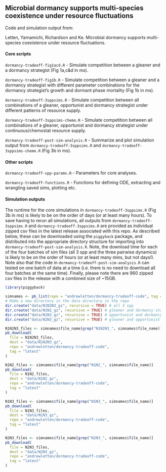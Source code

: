 
<!-- README.md is generated from README.Rmd. Please edit that file -->

## Microbial dormancy supports multi-species coexistence under resource fluctuations

Code and simulation output from:

Letten, Yamamichi, Richardson and Ke. Microbial dormancy supports
multi-species coexistence under resource fluctuations.

#### Core scripts

`dormancy-tradeoff-fig1acd.R` - Simulate competition between a gleaner
and a dormancy strategist (Fig 1a,c&d in ms).

`dormancy-tradeoff-fig1b.R` - Simulate competition between a gleaner and
a dormancy strategist with different parameter combinations for the
dormancy strategist’s growth and dormant phase mortality (Fig 1b in ms).

`dormancy-tradeoff-3sppsims.R` - Simulate competition between all
combinations of a gleaner, opportunist and dormancy strategist under
different patterns of resource supply.

`dormancy-tradeoff-3sppsims-chemo.R` - Simulate competition between all
combinations of a gleaner, opportunist and dormancy strategist under
continuous/chemostat resource supply.

`dormancy-tradeoff-post-sim-analysis.R` - Summarize and plot simulation
output from `dormancy-tradeoff-3sppsims.R` and
`dormancy-tradeoff-3sppsims-chemo.R` (Fig 3b in ms).

#### Other scripts

`dormancy-tradeoff-spp-params.R` - Parameters for core analyses.

`dormancy-tradeoff-functions.R` - Functions for defining ODE, extracting
and wrangling saved sims, plotting etc.

#### Simulation outputs

The runtime for the core simulations in `dormancy-tradeoff-3sppsims.R`
(Fig 3b in ms) is likely to be on the order of days (or at least many
hours). To save having to rerun all simulations, all outputs from
`dormancy-tradeoff-3sppsims.R` and `dormancy-tradeoff-3sppsims.R` are
provided as individual zipped csv files in the latest release associated
with this repo. As described below, these can be downloaded using the
`piggyback` package, and distributed into the appropriate directory
structure for importing into `dormancy-tradeoff-post-sim-analysis.R`.
Note, the download time for each of the four batches of sim files (all 3
spp and the three pairwise dynamics) is likely to be on the order of
hours (or at least many mins, but not days!). Note also that the code in
`dormancy-tradeoff-post-sim-analysis.R` can tested on one batch of data
at a time (i.e. there is no need to download all four batches at the
same time). Finally, please note there are 960 zipped csv files in the
release with a combined size of ~15GB.

``` r
library(piggyback)

simnames <- pb_list(repo = "andrewletten/dormancy-tradeoff-code", tag = "latest")
# Make a new directory in the data directory in the repo
dir.create("data/N1N2N3_gz", recursive = TRUE) # all 3 spp
dir.create("data/N1N2_gz", recursive = TRUE) # gleaner and dormancy strategist
dir.create("data/N1N3_gz", recursive = TRUE) # opportunist and dormancy strategist
dir.create("data/N2N3_gz", recursive = TRUE) # gleaner and opportunist

N1N2N3_files <- simnames$file_name[grep("N1N2N3_", simnames$file_name)]
pb_download(
  file = N1N2N3_files,
  dest = "data/N1N2N3_gz",
  repo = "andrewletten/dormancy-tradeoff-code",
  tag = "latest"
)

N1N2_files <- simnames$file_name[grep("N1N2_", simnames$file_name)]
pb_download(
  file = N1N2_files,
  dest = "data/N1N2_gz",
  repo = "andrewletten/dormancy-tradeoff-code",
  tag = "latest"
)

N1N3_files <- simnames$file_name[grep("N1N3_", simnames$file_name)]
pb_download(
  file = N1N3_files,
  dest = "data/N1N3_gz",
  repo = "andrewletten/dormancy-tradeoff-code",
  tag = "latest"
)

N2N3_files <- simnames$file_name[grep("N2N3_", simnames$file_name)]
pb_download(
  file = N2N3_files,
  dest = "data/N2N3_gz",
  repo = "andrewletten/dormancy-tradeoff-code",
  tag = "latest"
)
```
